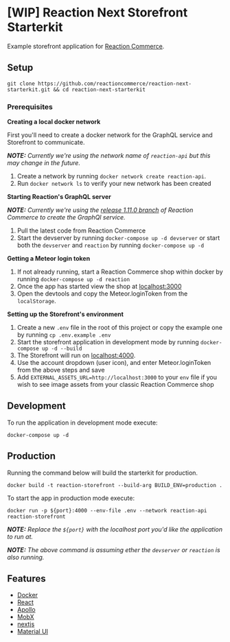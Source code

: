 # [WIP] Reaction Next Storefront Starterkit

Example storefront application for [Reaction Commerce](https://reactioncommerce.com/).

## Setup

`git clone https://github.com/reactioncommerce/reaction-next-starterkit.git && cd reaction-next-starterkit`

### Prerequisites

**Creating a local docker network**

First you'll need to create a docker network for the GraphQL service and Storefront to communicate.

_**NOTE:** Currently we're using the network name of `reaction-api` but this may change in the future._

 1. Create a network by running `docker network create reaction-api`.
 2. Run `docker network ls` to verify your new network has been created

**Starting Reaction's GraphQL server**

_**NOTE:** Currently we're using the [release 1.11.0 branch](https://github.com/reactioncommerce/reaction/pull/4151) of Reaction Commerce to create the GraphQl service._

 1. Pull the latest code from Reaction Commerce
 2. Start the devserver by running `docker-compose up -d devserver` or start both the `devserver` and `reaction` by running `docker-compose up -d`

**Getting a Meteor login token**
 1. If not already running, start a Reaction Commerce shop within docker by running `docker-compose up -d reaction`
 2. Once the app has started view the shop at [localhost:3000](http://localhost:3000)
 3. Open the devtools and copy the Meteor.loginToken from the `localStorage`.

**Setting up the Storefront's environment**
 1. Create a new `.env` file in the root of this project or copy the example one by running `cp .env.example .env`
 2. Start the storefront application in development mode by running `docker-compose up -d --build`
 3. The Storefront will run on [localhost:4000](http://localhost:4000).
 4. Use the account dropdown (user icon), and enter Meteor.loginToken from the above steps and save
 5. Add `EXTERNAL_ASSETS_URL=http://localhost:3000` to your `env` file if you wish to see image assets from your classic Reaction Commerce shop

## Development
To run the application in development mode execute:

`docker-compose up -d`

## Production
Running the command below will build the starterkit for production.

`docker build -t reaction-storefront --build-arg BUILD_ENV=production .`

To start the app in production mode execute:

`docker run -p ${port}:4000 --env-file .env --network reaction-api reaction-storefront`

_**NOTE:** Replace the `${port}` with the localhost port you'd like the application to run at._

_**NOTE:** The above command is assuming ether the `devserver` or `reaction` is also running._

## Features
 - [Docker](https://docs.docker.com)
 - [React](https://reactjs.org/)
 - [Apollo](https://www.apollographql.com/docs/react/)
 - [MobX](https://mobx.js.org/getting-started.html)
 - [nextjs](https://github.com/zeit/next.js/)
 - [Material UI](https://material-ui-next.com/)
